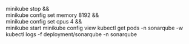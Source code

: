 minikube stop && \
minikube config set memory 8192 && \
minikube config set cpus 4 && \
minikube start
minikube config view
kubectl get pods -n sonarqube -w
kubectl logs -f deployment/sonarqube -n sonarqube
